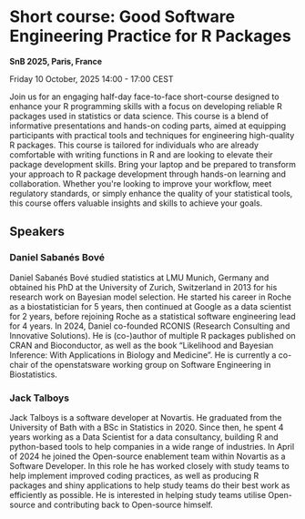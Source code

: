 # Short course: Good Software Engineering Practice for R Packages

**SnB 2025, Paris, France**

Friday 10 October, 2025 14:00 - 17:00 CEST

Join us for an engaging half-day face-to-face short-course designed to enhance your R programming skills with a focus on developing reliable R packages used in statistics or data science. This course is a blend of informative presentations and hands-on coding parts, aimed at equipping participants with practical tools and techniques for engineering high-quality R packages. This course is tailored for individuals who are already comfortable with writing functions in R and are looking to elevate their package development skills. Bring your laptop and be prepared to transform your approach to R package development through hands-on learning and collaboration. Whether you're looking to improve your workflow, meet regulatory standards, or simply enhance the quality of your statistical tools, this course offers valuable insights and skills to achieve your goals.

## Speakers

### Daniel Sabanés Bové

Daniel Sabanés Bové studied statistics at LMU Munich, Germany and obtained his PhD at the University of Zurich, Switzerland in 2013 for his research work on Bayesian model selection. He started his career in Roche as a biostatistician for 5 years, then continued at Google as a data scientist for 2 years, before rejoining Roche as a statistical software engineering lead for 4 years. In 2024, Daniel co-founded RCONIS (Research Consulting and Innovative Solutions). He is (co-)author of multiple R packages published on CRAN and Bioconductor, as well as the book “Likelihood and Bayesian Inference: With Applications in Biology and Medicine”. He is currently a co-chair of the openstatsware working group on Software Engineering in Biostatistics.

### Jack Talboys

Jack Talboys is a software developer at Novartis. He graduated from the University of Bath with a BSc in Statistics in 2020. Since then, he spent 4 years working as a Data Scientist for a data consultancy, building R and python-based tools to help companies in a wide range of industries. In April of 2024 he joined the Open-source enablement team within Novartis as a Software Developer. In this role he has worked closely with study teams to help implement improved coding practices, as well as producing R packages and shiny applications to help study teams do their best work as efficiently as possible. He is interested in helping study teams utilise Open-source and contributing back to Open-source himself.
